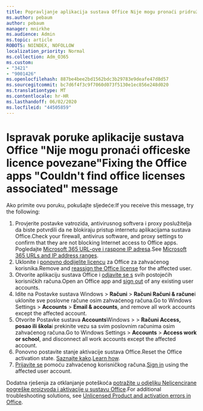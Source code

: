 ```yaml
---
title: Popravljanje aplikacija sustava Office Nije mogu pronaći pridruženu poruku s licencama za Office
ms.author: pebaum
author: pebaum
manager: mnirkhe
ms.audience: Admin
ms.topic: article
ROBOTS: NOINDEX, NOFOLLOW
localization_priority: Normal
ms.collection: Adm_O365
ms.custom:
- "3421"
- "9001426"
ms.openlocfilehash: 887be4bee2bd1562bdc3b29783e9deafe47d8d57
ms.sourcegitcommit: bc7d6f4f3c9f7060d073f5130e1ec856e248d020
ms.translationtype: MT
ms.contentlocale: hr-HR
ms.lasthandoff: 06/02/2020
ms.locfileid: "44505859"
---
```

# <a name="fixing-the-office-apps-couldnt-find-office-licenses-associated-message"></a><span data-ttu-id="1df2e-102">Ispravak poruke aplikacije sustava Office "Nije mogu pronaći officeske licence povezane"</span><span class="sxs-lookup"><span data-stu-id="1df2e-102">Fixing the Office apps "Couldn't find office licenses associated" message</span></span>

<span data-ttu-id="1df2e-103">Ako primite ovu poruku, pokušajte sljedeće:</span><span class="sxs-lookup"><span data-stu-id="1df2e-103">If you receive this message, try the following:</span></span>

1. <span data-ttu-id="1df2e-104">Provjerite postavke vatrozida, antivirusnog softvera i proxy poslužitelja da biste potvrdili da ne blokiraju pristup internetu aplikacijama sustava Office.</span><span class="sxs-lookup"><span data-stu-id="1df2e-104">Check your firewall, antivirus software, and proxy settings to confirm that they are not blocking Internet access to Office apps.</span></span> <span data-ttu-id="1df2e-105">Pogledajte [Microsoft 365 URL-ove i raspone IP adresa](https://docs.microsoft.com/office365/enterprise/urls-and-ip-address-ranges).</span><span class="sxs-lookup"><span data-stu-id="1df2e-105">See [Microsoft 365 URLs and IP address ranges](https://docs.microsoft.com/office365/enterprise/urls-and-ip-address-ranges).</span></span>
2. <span data-ttu-id="1df2e-106">Uklonite i [ponovno dodijelite licencu](https://docs.microsoft.com/microsoft-365/admin/manage/assign-licenses-to-users) za Office za zahvaćenog korisnika.</span><span class="sxs-lookup"><span data-stu-id="1df2e-106">Remove and [reassign the Office license](https://docs.microsoft.com/microsoft-365/admin/manage/assign-licenses-to-users) for the affected user.</span></span> 
3. <span data-ttu-id="1df2e-107">Otvorite aplikaciju sustava Office i [odjavite se s](https://support.office.com/article/5a20dc11-47e9-4b6f-945d-478cb6d92071) svih postojećih korisničkih računa.</span><span class="sxs-lookup"><span data-stu-id="1df2e-107">Open an Office app and [sign out](https://support.office.com/article/5a20dc11-47e9-4b6f-945d-478cb6d92071) of any existing user accounts.</span></span>
4. <span data-ttu-id="1df2e-108">Idite na Postavke sustava Windows > **Računi**  >  **Računi Računi & račune**i uklonite sve poslovne račune osim zahvaćenog računa.</span><span class="sxs-lookup"><span data-stu-id="1df2e-108">Go to Windows Settings > **Accounts** > **Email & accounts**, and remove all work accounts except the affected account.</span></span>
5. <span data-ttu-id="1df2e-109">Otvorite Postavke sustava **Accounts**Windows >  >  **Računi Access, posao ili škola**i prekinite vezu sa svim poslovnim računima osim zahvaćenog računa.</span><span class="sxs-lookup"><span data-stu-id="1df2e-109">Go to Windows Settings > **Accounts** > **Access work or school**, and disconnect all work accounts except the affected account.</span></span>
6. <span data-ttu-id="1df2e-110">Ponovno postavite stanje aktivacije sustava Office.</span><span class="sxs-lookup"><span data-stu-id="1df2e-110">Reset the Office activation state.</span></span> <span data-ttu-id="1df2e-111">[Saznajte kako](https://docs.microsoft.com/office365/troubleshoot/activation/reset-office-365-proplus-activation-state).</span><span class="sxs-lookup"><span data-stu-id="1df2e-111">[Learn how](https://docs.microsoft.com/office365/troubleshoot/activation/reset-office-365-proplus-activation-state).</span></span>
7. <span data-ttu-id="1df2e-112">[Prijavite se](https://support.office.com/article/628ea040-f265-49de-b986-be09c3ebf8a9) pomoću zahvaćenog korisničkog računa.</span><span class="sxs-lookup"><span data-stu-id="1df2e-112">[Sign in](https://support.office.com/article/628ea040-f265-49de-b986-be09c3ebf8a9) using the affected user account.</span></span>

<span data-ttu-id="1df2e-113">Dodatna rješenja za otklanjanje poteškoća [potražite u odjeljku Nelicencirane pogreške proizvoda i aktivacije u sustavu Office](https://support.office.com/Article/0d23d3c0-c19c-4b2f-9845-5344fedc4380).</span><span class="sxs-lookup"><span data-stu-id="1df2e-113">For additional troubleshooting solutions, see [Unlicensed Product and activation errors in Office](https://support.office.com/Article/0d23d3c0-c19c-4b2f-9845-5344fedc4380).</span></span>